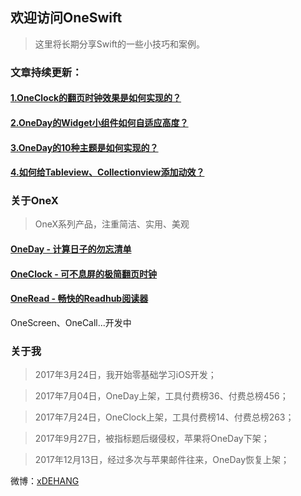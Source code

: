 ## 欢迎访问OneSwift

> 这里将长期分享Swift的一些小技巧和案例。


### 文章持续更新：

####  [1.OneClock的翻页时钟效果是如何实现的？](/1.OneClock的翻页时钟效果是如何实现的.md)

####  [2.OneDay的Widget小组件如何自适应高度？](/2.OneDay的Widget小组件如何自适应高度.md)

####  [3.OneDay的10种主题是如何实现的？](/3.OneDay的10种主题是如何实现的.md)

####  [4.如何给Tableview、Collectionview添加动效？](/4.如何给Tableview、Collectionview添加动效.md)


### 关于OneX
> OneX系列产品，注重简洁、实用、美观

#### [OneDay - 计算日子的勿忘清单](https://itunes.apple.com/cn/app/id1250290965)
#### [OneClock - 可不息屏的极简翻页时钟](https://itunes.apple.com/cn/app/id1257395357)
#### [OneRead - 畅快的Readhub阅读器](https://jinshuju.net/f/syQKg5)

OneScreen、OneCall...开发中


### 关于我

> 2017年3月24日，我开始零基础学习iOS开发；

> 2017年7月04日，OneDay上架，工具付费榜36、付费总榜456；

> 2017年7月24日，OneClock上架，工具付费榜14、付费总榜263；

> 2017年9月27日，被指标题后缀侵权，苹果将OneDay下架；

> 2017年12月13日，经过多次与苹果邮件往来，OneDay恢复上架；


微博：[xDEHANG](https://weibo.com/bujidehang)
